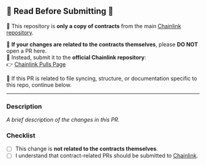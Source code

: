 ## 🚨 Read Before Submitting 🚨

🔹 This repository is **only a copy of contracts** from the main [Chainlink repository](https://github.com/smartcontractkit/chainlink). 

🔹 **If your changes are related to the contracts themselves**, please **DO NOT** open a PR here.  
🔹 Instead, submit it to the **official Chainlink repository**:  
👉 [Chainlink Pulls Page](https://github.com/smartcontractkit/chainlink/pulls)

🔹 If this PR is related to file syncing, structure, or documentation specific to this repo, continue below.

---

### Description
_A brief description of the changes in this PR._

### Checklist
- [ ] This change is **not related to the contracts themselves**.
- [ ] I understand that contract-related PRs should be submitted to [Chainlink](https://github.com/smartcontractkit/chainlink).
